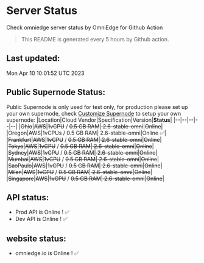 # Server Status
Check omniedge server status by OmniEdge for Github Action
> This README is generated every 5 hours by Github action.
## Last updated:
Mon Apr 10 10:01:52 UTC 2023
## Public Supernode Status: 
Public Supernode is only used for test only, for production please set up your own supernode, check [Customize Supernode](https://omniedge.io/docs/article/install/customize-supernode) to setup your own supernode: 
|Location|Cloud Vendor|Specification|Version|**Status**|
|--|--|--|--|--|
|<del>Ohio</del>|<del>AWS</del>|<del>1vCPU</del> / <del>0.5 GB RAM</del>|<del>	2.6-stable-omni</del>|<del>Online</del>|
|Oregon|AWS|1vCPUs / 0.5 GB RAM|	2.6-stable-omni|Online :white_check_mark:|
|<del>Frankfurt</del>|<del>AWS</del>|<del>1vCPU</del> / <del>0.5 GB RAM</del>|<del>	2.6-stable-omni</del>|<del>Online</del>|
|<del>Tokyo</del>|<del>AWS</del>|<del>1vCPU</del> / <del>0.5 GB RAM</del>|<del>	2.6-stable-omni</del>|<del>Online</del>|
|<del>Sydney</del>|<del>AWS</del>|<del>1vCPU</del> / <del>0.5 GB RAM</del>|<del>	2.6-stable-omni</del>|<del>Online</del>|
|<del>Mumbai</del>|<del>AWS</del>|<del>1vCPU</del> / <del>0.5 GB RAM</del>|<del>	2.6-stable-omni</del>|<del>Online</del>|
|<del>SaoPaulo</del>|<del>AWS</del>|<del>1vCPU</del> / <del>0.5 GB RAM</del>|<del>	2.6-stable-omni</del>|<del>Online</del>|
|<del>Milan</del>|<del>AWS</del>|<del>1vCPU</del> / <del>0.5 GB RAM</del>|<del>	2.6-stable-omni</del>|<del>Online</del>|
|<del>Singapore</del>|<del>AWS</del>|<del>1vCPU</del> / <del>0.5 GB RAM</del>|<del>	2.6-stable-omni</del>|<del>Online</del>|
## API status: 
 - Prod API is Online  ! :white_check_mark:
 - Dev API is Online  ! :white_check_mark:
## website status: 
 - omniedge.io is Online ! :white_check_mark:
